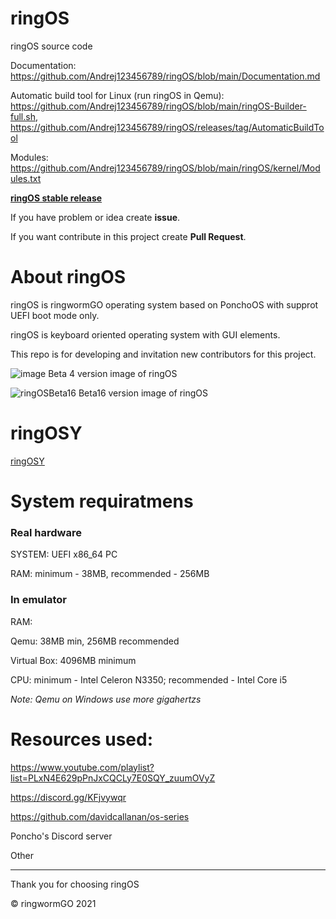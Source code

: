 # ringOS
ringOS source code

Documentation: https://github.com/Andrej123456789/ringOS/blob/main/Documentation.md

Automatic build tool for Linux (run ringOS in Qemu): https://github.com/Andrej123456789/ringOS/blob/main/ringOS-Builder-full.sh, https://github.com/Andrej123456789/ringOS/releases/tag/AutomaticBuildTool

Modules: https://github.com/Andrej123456789/ringOS/blob/main/ringOS/kernel/Modules.txt

[**ringOS stable release**](https://github.com/ringwormGO-organization/ringOS/tree/ringOS-stable1)

If you have problem or idea create **issue**.

If you want contribute in this project create **Pull Request**.

# About ringOS
ringOS is ringwormGO operating system based on PonchoOS with supprot UEFI boot mode only.

ringOS is keyboard oriented operating system with GUI elements.

This repo is for developing and invitation new contributors for this project.

![image](https://user-images.githubusercontent.com/83548580/133824416-455bc2d8-3364-4ffd-abd6-24bff779af32.png)
Beta 4 version image of ringOS

![ringOSBeta16](https://user-images.githubusercontent.com/83548580/142688916-7d1e3b52-946d-441e-acf1-137eb4c534c3.png)
Beta16 version image of ringOS

# ringOSY
[ringOSY](https://github.com/ringwormGO-organization/ringOS/tree/ringOSY)

# System requiratmens

### Real hardware

SYSTEM: UEFI x86_64 PC

RAM: minimum - 38MB, recommended - 256MB

### In emulator

RAM: 

Qemu: 38MB min, 256MB recommended

Virtual Box: 4096MB minimum

CPU: minimum - Intel Celeron N3350; recommended - Intel Core i5

*Note: Qemu on Windows use more gigahertzs*

# Resources used:
https://www.youtube.com/playlist?list=PLxN4E629pPnJxCQCLy7E0SQY_zuumOVyZ

https://discord.gg/KFjvywqr

https://github.com/davidcallanan/os-series

Poncho's Discord server

Other

______________________

Thank you for choosing ringOS

© ringwormGO 2021
